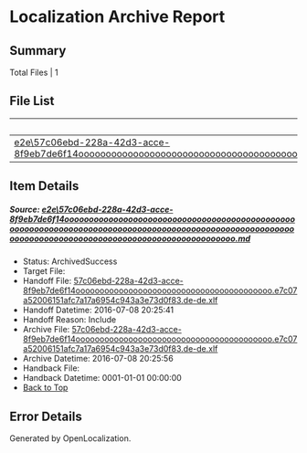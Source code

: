 # <a name='report-top'></a> Localization Archive Report

## Summary
 Total Files | 1

## File List
 Source File | Status | Details 
 ----------- | ------ | ------- 
 [e2e\57c06ebd-228a-42d3-acce-8f9eb7de6f14ooooooooooooooooooooooooooooooooooooooooooooooooooooooooooooooooooooooooooooooooooooooooooooooooooooooooooooooooooooooooooooooooooooooooooooooooooooooo.md](https://github.com/OpenLocalizationTestOrg/oltest/blob/f6f5c3f37594ff1948f67044cc6a94682c590ac5/e2e/57c06ebd-228a-42d3-acce-8f9eb7de6f14ooooooooooooooooooooooooooooooooooooooooooooooooooooooooooooooooooooooooooooooooooooooooooooooooooooooooooooooooooooooooooooooooooooooooooooooooooooooo.md) | ArchivedSuccess | [Details](#a72434a509cd45615638065e2175063f2f4663221)

## Item Details
##### <a name='a72434a509cd45615638065e2175063f2f4663221'></a> Source: [e2e\57c06ebd-228a-42d3-acce-8f9eb7de6f14ooooooooooooooooooooooooooooooooooooooooooooooooooooooooooooooooooooooooooooooooooooooooooooooooooooooooooooooooooooooooooooooooooooooooooooooooooooooo.md](https://github.com/OpenLocalizationTestOrg/oltest/blob/f6f5c3f37594ff1948f67044cc6a94682c590ac5/e2e/57c06ebd-228a-42d3-acce-8f9eb7de6f14ooooooooooooooooooooooooooooooooooooooooooooooooooooooooooooooooooooooooooooooooooooooooooooooooooooooooooooooooooooooooooooooooooooooooooooooooooooooo.md)
* Status: ArchivedSuccess
* Target File: 
* Handoff File: [57c06ebd-228a-42d3-acce-8f9eb7de6f14ooooooooooooooooooooooooooooooooooooooooo.e7c07a52006151afc7a17a6954c943a3e73d0f83.de-de.xlf](https://github.com/OpenLocalizationTestOrg/olhandoff-e2e/blob/7f02bd45a61288ba804a1c5deebd43b306947fe6/ol-handoff/OpenLocalizationTestOrg/oltest-dede-fly/ci/ht/57c06ebd-228a-42d3-acce-8f9eb7de6f14ooooooooooooooooooooooooooooooooooooooooo.e7c07a52006151afc7a17a6954c943a3e73d0f83.de-de.xlf)
* Handoff Datetime: 2016-07-08 20:25:41
* Handoff Reason: Include
* Archive File: [57c06ebd-228a-42d3-acce-8f9eb7de6f14ooooooooooooooooooooooooooooooooooooooooo.e7c07a52006151afc7a17a6954c943a3e73d0f83.de-de.xlf](https://github.com/OpenLocalizationTestOrg/olhandoff-e2e/blob/1b6167cc31e351ab1e4fe7936c74fbccdd40260b/ol-archive/OpenLocalizationTestOrg/oltest-dede-fly/ci/ht/57c06ebd-228a-42d3-acce-8f9eb7de6f14ooooooooooooooooooooooooooooooooooooooooo.e7c07a52006151afc7a17a6954c943a3e73d0f83.de-de.xlf)
* Archive Datetime: 2016-07-08 20:25:56
* Handback File: 
* Handback Datetime: 0001-01-01 00:00:00
* [Back to Top](#report-top)


## Error Details

Generated by OpenLocalization.
